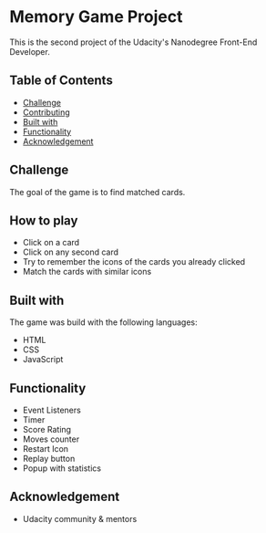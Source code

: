 # Memory Game Project

This is the second project of the Udacity's Nanodegree Front-End Developer.

## Table of Contents

* [Challenge](#challenge)
* [Contributing](#howtoplay)
* [Built with](#buildwith)
* [Functionality](#functionality)
* [Acknowledgement](#acknowledgment)

## Challenge

The goal of the game is to find matched cards.

## How to play

- Click on a card
- Click on any second card
- Try to remember the icons of the cards you already clicked
- Match the cards with similar icons

## Built with

The game was build with the following languages:

- HTML
- CSS
- JavaScript

## Functionality

- Event Listeners
- Timer
- Score Rating
- Moves counter
- Restart Icon
- Replay button
- Popup with statistics

## Acknowledgement

- Udacity community & mentors
